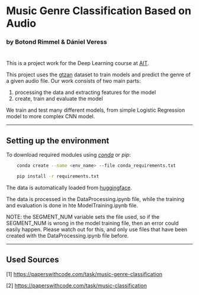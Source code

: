 # Music Genre Classification Based on Audio
### by Botond Rimmel & Dániel Veress

#

This is a project work for the Deep Learning course at [AIT](https://www.ait-budapest.com/).

This project uses the [gtzan](https://huggingface.co/datasets/marsyas/gtzan) dataset to train models and predict the genre of a given audio file. Our work consists of two main parts:

1. processing the data and extracting features for the model
2. create, train and evaluate the model

We train and test many different models, from simple Logistic Regression model to more complex CNN model.

---

## Setting up the environment

To download required modules using [*conda*](https://docs.conda.io/projects/conda/en/stable/user-guide/getting-started.html) or *pip*:
```bash
    conda create --name <env_name> --file conda_requirements.txt
```
```bash
    pip install -r requirements.txt
```
The data is automatically loaded from [huggingface](https://huggingface.co/).

The data is processed in the DataProcessing.ipynb file, while the training and evaluation is done in hte ModelTraining.ipynb file.

NOTE: the SEGMENT_NUM variable sets the file used, so if the SEGMENT_NUM is wrong in the model training file, then an error could easily happen. Please watch out for this, and only use files that have been created with the DataProcessing.ipynb file before.

---

## Used Sources

[1] https://paperswithcode.com/task/music-genre-classification

[2] https://paperswithcode.com/task/music-classification
